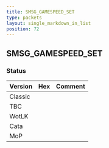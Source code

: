 ```yaml
---
title: SMSG_GAMESPEED_SET
type: packets
layout: single_markdown_in_list
position: 72
---
```


## SMSG_GAMESPEED_SET

### Status

Version | Hex | Comment
---------- | ---------- | ---------- 
Classic |  |  
TBC |  |  
WotLK |  |  
Cata |  |  
MoP |  |  